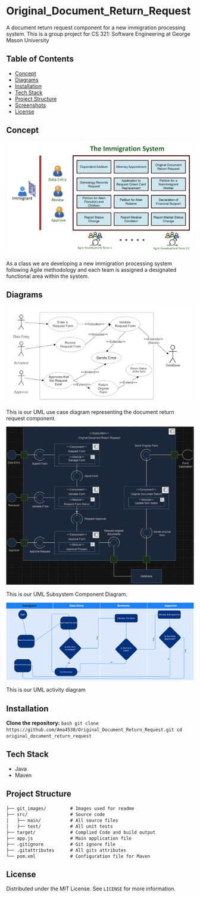 # Original_Document_Return_Request
A document return request component for a new immigration processing system. This is a group project for CS 321: Software Engineering at George Mason University

## Table of Contents
- [Concept](#concept)
- [Diagrams](#diagrams)
- [Installation](#installation)
- [Tech Stack](#tech-stack)
- [Project Structure](#project-structure)
- [Screenshots](#Screenshots)
- [License](#license)

## Concept
![System Concept](./git_images/SystemConcept.png)

As a class we are developing a new immigration processing system following Agile methodology and each team is assigned a designated functional area within the system.

## Diagrams
![UML UseCase Diagram](./git_images/UML_Use_Case.png)

This is our UML use case diagram representing the document return request component.

![UML Subsystem Component Diagram](./git_images/UML_Subsystem_Component_Diagram.png)

This is our UML Subsystem Component Diagram.

![UML_Activity_Diagram](./git_images/UML_Activity_Diagram.png)

This is our UML activity diagram

## Installation
**Clone the repository:**
    ```bash
    git clone https://github.com/Ama4538/Original_Document_Return_Request.git
    cd original_document_return_request
    ```

## Tech Stack
- Java
- Maven

## Project Structure
```
├── git_images/         # Images used for readme
├── src/                # Source code
│   ├── main/           # All source files
│   ├── test/           # All unit tests
├── target/             # Complied Code and build output
├── app.js              # Main application file
├── .gitignore          # Git ignore file
├── .gitattributes      # All gits attributes
└── pom.xml             # Configuration file for Maven
```

## License
Distributed under the MIT License. See `LICENSE` for more information.
